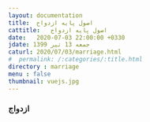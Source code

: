 ```yaml
---
layout: documentation
title:  اصول پایه ازدواج
cattitle:   اصول پایه ازدواج
date:   2020-07-03 22:00:00 +0330
jdate: جمعه 13 تیر 1399
caturl: 2020/07/03/marriage.html
#  permalink: /:categories/:title.html
directory : marriage
menu : false
thumbnail: vuejs.jpg
---
```

<h3>ازدواج </h3>
<p>
</p>

<br>
